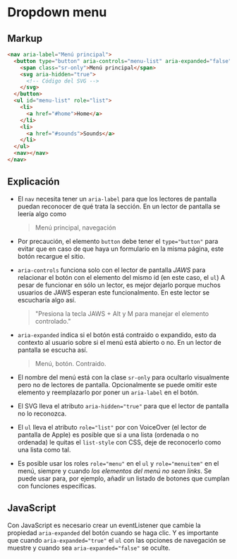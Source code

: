# Dropdown menu

## Markup

```html
<nav aria-label="Menú principal">
  <button type="button" aria-controls="menu-list" aria-expanded="false">
    <span class="sr-only">Menú principal</span>
    <svg aria-hidden="true">
      <!-- Código del SVG -->
    </svg>
  </button>
  <ul id="menu-list" role="list">
    <li>
      <a href="#home">Home</a>
    </li>
    <li>
      <a href="#sounds">Sounds</a>
    </li>
  </ul>
  <nav></nav>
</nav>
```

## Explicación

- El `nav` necesita tener un `aria-label` para que los lectores de pantalla puedan reconocer de qué trata la sección. En un lector de pantalla se leería algo como

  > Menú principal, navegación

- Por precaución, el elemento `button` debe tener el `type="button"` para evitar que en caso de que haya un formulario en la misma página, este botón recargue el sitio.

- `aria-controls` funciona solo con el lector de pantalla _JAWS_ para relacionar el botón con el elemento del mismo id (en este caso, el `ul`) A pesar de funcionar en sólo un lector, es mejor dejarlo porque muchos usuarios de JAWS esperan este funcionalmento. En este lector se escucharía algo así.

  > "Presiona la tecla JAWS + Alt y M para manejar el elemento controlado."

- `aria-expanded` indica si el botón está contraido o expandido, esto da contexto al usuario sobre si el menú está abierto o no. En un lector de pantalla se escucha así.

  > Menú, botón. Contraido.

- El nombre del menú está con la clase `sr-only` para ocultarlo visualmente pero no de lectores de pantalla. Opcionalmente se puede omitir este elemento y reemplazarlo por poner un `aria-label` en el botón.

- El SVG lleva el atributo `aria-hidden="true"` para que el lector de pantalla no lo reconozca.

- El `ul` lleva el atributo `role="list"` por con VoiceOver (el lector de pantalla de Apple) es posible que si a una lista (ordenada o no ordenada) le quitas el `list-style` con CSS, deje de reconocerlo como una lista como tal.

- Es posible usar los roles `role="menu"` en el `ul` y `role="menuitem"` en el menú, siempre y cuando _los elementos del menú no sean links_. Se puede usar para, por ejemplo, añadir un listado de botones que cumplan con funciones específicas.

## JavaScript

Con JavaScript es necesario crear un eventListener que cambie la propiedad `aria-expanded` del botón cuando se haga clic. Y es importante que cuando `aria-expanded="true"` el `ul` con las opciones de navegación se muestre y cuando sea `aria-expanded="false"` se oculte.
